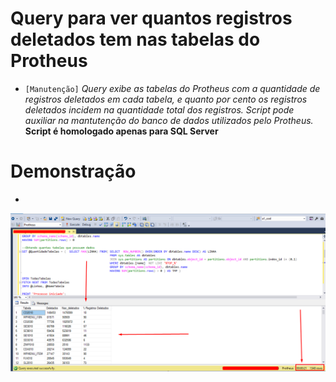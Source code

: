# Query para ver quantos registros deletados tem nas tabelas do Protheus
- ```[Manutenção]``` *Query exibe as tabelas do Protheus com a quantidade de registros deletados*
					 *em cada tabela, e quanto por cento os registros deletados incidem na quantidade total dos registros.*
					 *Script pode auxiliar na mantutenção do banco de dados utilizados pelo Protheus.*
					 **Script é homologado apenas para SQL Server**

# Demonstração 
*

![demonstração](https://raw.githubusercontent.com/sulivansimoes/Scripts_SQL/main/preview/Query%20para%20ver%20quantos%20registros%20deletados%20tem%20nas%20tabelas%20do%20Protheus.png)
